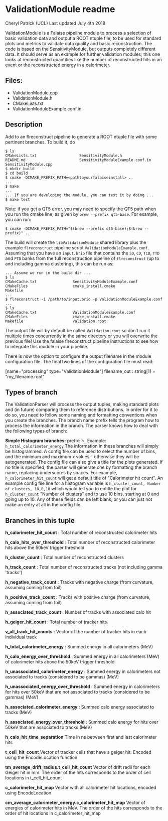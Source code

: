 # ValidationModule readme


Cheryl Patrick (UCL)
Last updated July 4th 2018

ValidationModule  is a Falaise pipeline module to process a selection of basic validation data and output a ROOT ntuple file, to be used for standard plots and metrics to validate data quality and basic reconstruction. The code is based on the SensitivityModule, but outputs completely different data. It should serve as an example for further validation modules; this one looks at reconstructed quantities like the number of reconstructed hits in an event or the reconstructed energy in a calorimeter.

## Files:

- ValidationModule.cpp
- ValidationModule.h
- CMakeLists.txt
- ValidationModuleExample.conf.in


## Description

Add to an flreconstruct pipeline to generate a ROOT ntuple file with some pertinent branches. To build it, do

``` console
$ ls
CMakeLists.txt                   SensitivityModule.h
README.md                        SensitivityModuleExample.conf.in
SensitivityModule.cpp
$ mkdir build
$ cd build
$ cmake -DCMAKE_PREFIX_PATH=<pathtoyourfalaiseinstall> ..
...
$ make
...
... If you are developing the module, you can test it by doing ...
$ make test
```

Note: if you get a QT5 error, you may need to specify the QT5 path when you run the cmake line, as given by `brew --prefix qt5-base`. For example, you can run:
``` console
$ cmake -DCMAKE_PREFIX_PATH="$(brew --prefix qt5-base);$(brew --prefix)" ..
``` 

The build will create the `libValidationModule` shared library plus the example `flreconstruct` pipeline
script `ValidationModuleExample.conf`. Assuming that you have an `input.brio` file that contains
the `SD`, `CD`, `TCD`, `TTD` and `PTD` banks from the full reconstruction pipeline of `flreconstruct`
(up to and including gamma clustering), this can be run as:

``` console
... Assume we run in the build dir ...
$ ls
CMakeCache.txt                SensitivityModuleExample.conf
CMakeFiles                    cmake_install.cmake
Makefile
...
$ flreconstruct -i /path/to/input.brio -p ValidationModuleExample.conf
...
$ ls
CMakeCache.txt                ValidationModuleExample.conf
CMakeFiles                    cmake_install.cmake
Makefile                      Validation.root
```

The output file will by default be called `Validation.root` so don’t run it multiple times concurrently in the same directory
or you will overwrite the previous file! Use the falaise flreconstruct pipeline instructions to see how to integrate this module in your pipeline.

There is now the option to configure the output filename in the module configuration file.
The final two lines of the configuration file must read:

[name="processing" type="ValidationModule"]
filename_out : string[1] = "my_filename.root"

## Types of branch

The ValidationParser will process the output tuples, making standard plots and (in future) comparing them to reference distributions. In order for it to do so, you need to follow some naming and formatting conventions when you create the branches. The branch name prefix tells the program how to process the information in the branch. The parser knows how to deal with the following types of branch:

**Simple Histogram branches:** prefix: `h_`
Example: `h_total_calorimeter_energy` The information in these branches will simply be histogrammed. A config file can be used to select the number of bins, and the minimum and maximum x values - otherwise they will be autogenerated. The config file can also give a title for the plots generated. If no title is specified, the parser will generate one by formatting the branch name, replacing underscores by spaces. For example, `h_calorimeter_hit_count` will get a default title of "Calorimeter hit count". An example config file line for a histogram variable is `h_cluster_count, Number of clusters, 10,0,10` which would tell you to entitle the plot for `h_cluster_count` "Number of clusters" and to use 10 bins, starting at 0 and going up to 10. Any of these fields can be left blank, or you can just not make an entry at all in the config file.




## Branches in this tuple

**h_calorimeter_hit_count** : Total number of reconstructed calorimeter hits

**h_calo_hits_over_threshold** : Total number of reconstructed calorimeter hits above the 50keV trigger threshold

**h_cluster_count** : Total number of reconstructed clusters

**h_track_count** : Total number of reconstructed tracks (not including gamma 'tracks')

**h_negative_track_count** : Tracks with negative charge (from curvature, assuming coming from foil)

**h_positive_track_count** : Tracks with positive charge (from curvature, assuming coming from foil)

**h_associated_track_count** : Number of tracks with associated calo hit

**h_geiger_hit_count** : Total number of tracker hits

**v_all_track_hit_counts** : Vector of the number of tracker hits in each individual track

**h_total_calorimeter_energy** : Summed energy in all calorimeters (MeV)

**h_calo_energy_over_threshold** : Summed energy in all calorimeters (MeV) of calorimeter hits above the 50keV trigger threshold

**h_unassociated_calorimeter_energy** : Summed energy in calorimeters not associated to tracks (considered to be gammas) (MeV)

**h_unassociated_energy_over_threshold** : Summed energy in calorimeters for hits over 50keV that are not associated to tracks (considered to be gammas) (MeV)

**h_associated_calorimeter_energy** : Summed calo energy associated to tracks (MeV)

**h_associated_energy_over_threshold** : Summed calo energy for hits over 50keV that are associated to tracks (MeV)

**h_calo_hit_time_separation** Time in ns between first and last calorimeter hits

**t_cell_hit_count** Vector of tracker cells that have a geiger hit. Encoded using the EncodeLocation function

**tm_average_drift_radius.t_cell_hit_count** Vector of drift radii for each Geiger hit in mm. The order of the hits corresponds to the order of cell locations in t_cell_hit_count

**c_calorimeter_hit_map** Vector with all calorimeter hit locations, encoded using EncodeLocation

**cm_average_calorimeter_energy.c_calorimeter_hit_map** Vector of energies of calorimeter hits in MeV. The order of the hits corresponds to the order of hit locations in c_calorimeter_hit_map
